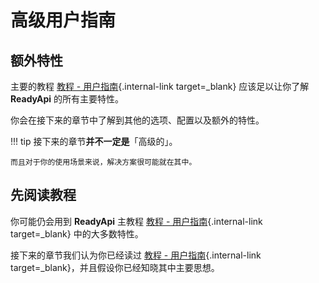 # 高级用户指南

## 额外特性

主要的教程 [教程 - 用户指南](../tutorial/){.internal-link target=_blank} 应该足以让你了解 **ReadyApi** 的所有主要特性。

你会在接下来的章节中了解到其他的选项、配置以及额外的特性。

!!! tip
    接下来的章节**并不一定是**「高级的」。

    而且对于你的使用场景来说，解决方案很可能就在其中。

## 先阅读教程

你可能仍会用到 **ReadyApi** 主教程 [教程 - 用户指南](../tutorial/){.internal-link target=_blank} 中的大多数特性。

接下来的章节我们认为你已经读过 [教程 - 用户指南](../tutorial/){.internal-link target=_blank}，并且假设你已经知晓其中主要思想。
